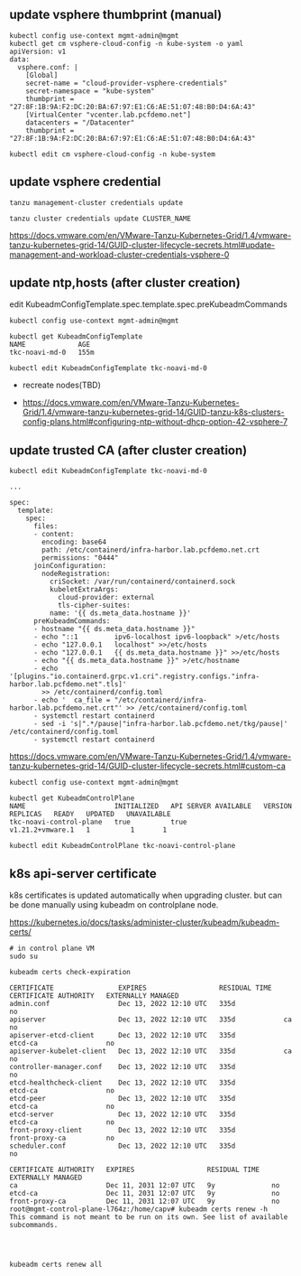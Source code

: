 ## update vsphere thumbprint (manual)

```
kubectl config use-context mgmt-admin@mgmt
kubectl get cm vsphere-cloud-config -n kube-system -o yaml
apiVersion: v1
data:
  vsphere.conf: |
    [Global]
    secret-name = "cloud-provider-vsphere-credentials"
    secret-namespace = "kube-system"
    thumbprint = "27:8F:1B:9A:F2:DC:20:BA:67:97:E1:C6:AE:51:07:48:B0:D4:6A:43"
    [VirtualCenter "vcenter.lab.pcfdemo.net"]
    datacenters = "/Datacenter"
    thumbprint = "27:8F:1B:9A:F2:DC:20:BA:67:97:E1:C6:AE:51:07:48:B0:D4:6A:43"
    
kubectl edit cm vsphere-cloud-config -n kube-system 
```
## update vsphere credential
```
tanzu management-cluster credentials update

tanzu cluster credentials update CLUSTER_NAME
```
https://docs.vmware.com/en/VMware-Tanzu-Kubernetes-Grid/1.4/vmware-tanzu-kubernetes-grid-14/GUID-cluster-lifecycle-secrets.html#update-management-and-workload-cluster-credentials-vsphere-0

## update ntp,hosts (after cluster creation)
edit KubeadmConfigTemplate.spec.template.spec.preKubeadmCommands 
```
kubectl config use-context mgmt-admin@mgmt

kubectl get KubeadmConfigTemplate
NAME             AGE
tkc-noavi-md-0   155m

kubectl edit KubeadmConfigTemplate tkc-noavi-md-0
```
- recreate nodes(TBD)

- https://docs.vmware.com/en/VMware-Tanzu-Kubernetes-Grid/1.4/vmware-tanzu-kubernetes-grid-14/GUID-tanzu-k8s-clusters-config-plans.html#configuring-ntp-without-dhcp-option-42-vsphere-7



## update trusted CA (after cluster creation) 


```
kubectl edit KubeadmConfigTemplate tkc-noavi-md-0

...

spec:
  template:
    spec:
      files:
      - content: 
        encoding: base64
        path: /etc/containerd/infra-harbor.lab.pcfdemo.net.crt
        permissions: "0444"
      joinConfiguration:
        nodeRegistration:
          criSocket: /var/run/containerd/containerd.sock
          kubeletExtraArgs:
            cloud-provider: external
            tls-cipher-suites: 
          name: '{{ ds.meta_data.hostname }}'
      preKubeadmCommands:
      - hostname "{{ ds.meta_data.hostname }}"
      - echo "::1         ipv6-localhost ipv6-loopback" >/etc/hosts
      - echo "127.0.0.1   localhost" >>/etc/hosts
      - echo "127.0.0.1   {{ ds.meta_data.hostname }}" >>/etc/hosts
      - echo "{{ ds.meta_data.hostname }}" >/etc/hostname
      - echo '[plugins."io.containerd.grpc.v1.cri".registry.configs."infra-harbor.lab.pcfdemo.net".tls]'
        >> /etc/containerd/config.toml
      - echo '  ca_file = "/etc/containerd/infra-harbor.lab.pcfdemo.net.crt"' >> /etc/containerd/config.toml
      - systemctl restart containerd
      - sed -i 's|".*/pause|"infra-harbor.lab.pcfdemo.net/tkg/pause|' /etc/containerd/config.toml
      - systemctl restart containerd
```
https://docs.vmware.com/en/VMware-Tanzu-Kubernetes-Grid/1.4/vmware-tanzu-kubernetes-grid-14/GUID-cluster-lifecycle-secrets.html#custom-ca


```
kubectl config use-context mgmt-admin@mgmt

kubectl get KubeadmControlPlane
NAME                      INITIALIZED   API SERVER AVAILABLE   VERSION            REPLICAS   READY   UPDATED   UNAVAILABLE
tkc-noavi-control-plane   true          true                   v1.21.2+vmware.1   1          1       1

kubectl edit KubeadmControlPlane tkc-noavi-control-plane 

```

## k8s api-server certificate
k8s certificates is updated automatically when upgrading cluster. but can be done manually using kubeadm on controlplane node.

https://kubernetes.io/docs/tasks/administer-cluster/kubeadm/kubeadm-certs/

```
# in control plane VM
sudo su

kubeadm certs check-expiration

CERTIFICATE                EXPIRES                  RESIDUAL TIME   CERTIFICATE AUTHORITY   EXTERNALLY MANAGED
admin.conf                 Dec 13, 2022 12:10 UTC   335d                                    no
apiserver                  Dec 13, 2022 12:10 UTC   335d            ca                      no
apiserver-etcd-client      Dec 13, 2022 12:10 UTC   335d            etcd-ca                 no
apiserver-kubelet-client   Dec 13, 2022 12:10 UTC   335d            ca                      no
controller-manager.conf    Dec 13, 2022 12:10 UTC   335d                                    no
etcd-healthcheck-client    Dec 13, 2022 12:10 UTC   335d            etcd-ca                 no
etcd-peer                  Dec 13, 2022 12:10 UTC   335d            etcd-ca                 no
etcd-server                Dec 13, 2022 12:10 UTC   335d            etcd-ca                 no
front-proxy-client         Dec 13, 2022 12:10 UTC   335d            front-proxy-ca          no
scheduler.conf             Dec 13, 2022 12:10 UTC   335d                                    no

CERTIFICATE AUTHORITY   EXPIRES                  RESIDUAL TIME   EXTERNALLY MANAGED
ca                      Dec 11, 2031 12:07 UTC   9y              no
etcd-ca                 Dec 11, 2031 12:07 UTC   9y              no
front-proxy-ca          Dec 11, 2031 12:07 UTC   9y              no
root@mgmt-control-plane-l764z:/home/capv# kubeadm certs renew -h
This command is not meant to be run on its own. See list of available subcommands.




kubeadm certs renew all

```

